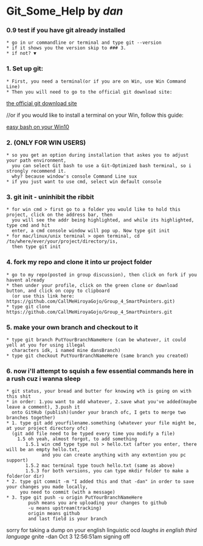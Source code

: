 # Git_Some_Help by *dan*

### 0.9 test if you have git already installed
    * go in ur commandline or terminal and type git --version
    * if it shows you the version skip to ### 3.
    * if not? ▼

### 1. Set up git:
    * First, you need a terminal(or if you are on Win, use Win Command Line)
    * Then you will need to go to the official git download site: 
    
[the official git download site](https://git-scm.com/downloads)

//or if you would like to install a terminal on your Win, follow this guide:

[easy bash on your Win10](https://www.windowscentral.com/how-install-bash-shell-command-line-windows-10)

### 2. (ONLY FOR WIN USERS)
    * so you get an option during installation that askes you to adjust your path environment,
      you can select Git bash to use a Git-Optimized bash terminal, so i strongly recommend it.
      why? because window's console Command Line sux
    * if you just want to use cmd, select win default console

### 3. git init - uninhibit the ribbit 
    * for win cmd > first go to a folder you would like to hold this project, click on the address bar, then 
      you will see the addr being highlighted, and while its highlighted, type cmd and hit    
      enter, a cmd console window will pop up. Now type git init
    * for mac/linux/unix terminal > open terminal, cd /to/where/ever/your/project/directory/is,
      then type git init
 
### 4. fork my repo and clone it into ur project folder
    * go to my repo(posted in group discussion), then click on fork if you havent already
    * then under your profile, click on the green clone or download button, and click on copy to clipboard
      (or use this link here: https://github.com/CallMeHiroyaGojo/Group_4_SmartPointers.git)
    * type git clone https://github.com/CallMeHiroyaGojo/Group_4_SmartPointers.git
    
### 5. make your own branch and checkout to it
    * type git branch PutYourBranchNameHere (can be whatever, it could yell at you for using illegal 
      characters idk, i named mine dansBranch)
    * type git checkout PutYourBranchNameHere (same branch you created)
    
### 6. now i'll attempt to squish a few essential commands here in a rush cuz i wanna sleep
    * git status, your bread and butter for knowing wth is going on with this shit
    * in order: 1.you want to add whatever, 2.save what you've added(maybe leave a comment), 3.push it 
      onto GitHub (publish)(under your branch ofc, I gets to merge two branches together)
    * 1. type git add yourfilename.something (whatever your file might be, at your project directory ofc)
      (git add file need to be typed every time you modify a file)
        1.5 oh yeah, almost forgot, to add something 
           1.5.1 win cmd type type nul > hello.txt (after you enter, there will be an empty hello.txt,
                 and you can create anything with any extention you pc support)
           1.5.2 mac terminal type touch hello.txt (same as above)
           1.5.3 for both versions, you can type mkdir folder to make a folder(or dir)
    * 2. type git commit -m "I added this and that -dan" in order to save your changes you made locally,
         you need to commit (with a message)
    * 3. type git push -u origin PutYourBranchNameHere
            push means you are uploading your changes to github 
            -u means upstream(tracking) 
            origin means github
            and last field is your branch
    
    

sorry for taking a dump on your english linguistic ocd *laughs in english third language* 
gnite -dan Oct 3 12:56:51am signing off
